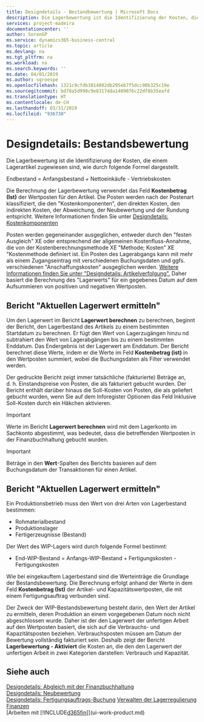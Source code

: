 ```yaml
---
title: Designdetails - Bestandbewertung | Microsoft Docs
description: Die Lagerbewertung ist die Identifizierung der Kosten, die einem Lagerartikel zugewiesen sind, wie durch folgende Formel dargestellt.
services: project-madeira
documentationcenter: ''
author: SorenGP
ms.service: dynamics365-business-central
ms.topic: article
ms.devlang: na
ms.tgt_pltfrm: na
ms.workload: na
ms.search.keywords: ''
ms.date: 04/01/2019
ms.author: sgroespe
ms.openlocfilehash: 1321c9cfdb3814802db295eb7f5dcc90b325c19e
ms.sourcegitcommit: bd78a5d990c9e83174da1409076c22df8b35eafd
ms.translationtype: HT
ms.contentlocale: de-CH
ms.lasthandoff: 03/31/2019
ms.locfileid: "936730"
---
```

# <a name="design-details-inventory-valuation"></a>Designdetails: Bestandsbewertung
Die Lagerbewertung ist die Identifizierung der Kosten, die einem Lagerartikel zugewiesen sind, wie durch folgende Formel dargestellt.  

Endbestand = Anfangsbestand + Nettoeinkäufe - Vertriebskosten  

Die Berechnung der Lagerbewertung verwendet das Feld **Kostenbetrag (Ist)** der Wertposten für den Artikel. Die Posten werden nach der Postenart klassifiziert, die den "Kostenkomponenten", den direkten Kosten, den indirekten Kosten, der Abweichung, der Neubewertung und der Rundung entspricht. Weitere Informationen finden Sie unter [Designdetails: Kostenkomponenten](design-details-cost-components.md)  

Posten werden gegeneinander ausgeglichen, entweder durch den "festen Ausgleich" XE oder entsprechend der allgemeinen Kostenfluss-Annahme, die von der Kostenberechnungsmethode XE "Methode; Kosten" XE "Kostenmethode definiert ist. Ein Posten des Lagerabgangs kann mit mehr als einem Zugangseintrag mit verschiedenen Buchungsdaten und ggfs. verschiedenen "Anschaffungskosten" ausgeglichen werden. [Weitere Informationen finden Sie unter "Designdetails: Artikelverfolgung".](design-details-item-application.md) Daher basiert die Berechnung des "Lagerwerts" für ein gegebenes Datum auf dem Aufsummieren von positiven und negativen Wertposten.  

## <a name="inventory-valuation-report"></a>Bericht "Aktuellen Lagerwert ermitteln"  
Um den Lagerwert im Bericht **Lagerwert berechnen** zu berechnen, beginnt der Bericht, den Lagerbestand des Artikels zu einem bestimmten Startdatum zu berechnen. Er fügt den Wert von Lagerzugängen hinzu nd subtrahiert den Wert von Lagerabgängen bis zu einem bestimmten Enddatum. Das Endergebnis ist der Lagerwert am Enddatum. Der Bericht berechnet diese Werte, indem er die Werte im Feld **Kostenbetrag (ist)** in den Wertposten summiert, wobei die Buchungsdaten als Filter verwendet werden.  

Der gedruckte Bericht zeigt immer tatsächliche (fakturierte) Beträge an, d. h. Einstandspreise von Posten, die als fakturiert gebucht wurden. Der Bericht enthält darüber hinaus die Soll-Kosten von Posten, die als geliefert gebucht wurden, wenn Sie auf dem Inforegister Optionen das Feld Inklusive Soll-Kosten durch ein Häkchen aktivieren.  

> [!IMPORTANT]  
>  Werte im Bericht **Lagerwert berechnen** wird mit dem Lagerkonto im Sachkonto abgestimmt, was bedeutet, dass die betreffenden Wertposten in der Finanzbuchhaltung gebucht wurden.  

> [!IMPORTANT]  
>  Beträge in den **Wert**-Spalten des Berichts basieren auf dem Buchungsdatum der Transaktionen für einen Artikel.  

## <a name="inventory-valuation---wip-report"></a>Bericht "Aktuellen Lagerwert ermitteln"  
Ein Produktionsbetrieb muss den Wert von drei Arten von Lagerbestand bestimmen:  

* Rohmaterialbestand  
* Produktionslager  
* Fertigerzeugnisse (Bestand)  

Der Wert des WIP-Lagers wird durch folgende Formel bestimmt:  

* End-WIP-Bestand = Anfangs-WIP-Bestand + Fertigungskosten - Fertigungskosten  

Wie bei eingekauftem Lagerbestand sind die Werteinträge die Grundlage der Bestandsbewertung. Die Berechnung erfolgt anhand der Werte in dem Feld **Kostenbetrag (Ist)** der Artikel- und Kapazitätswertposten, die mit einem Fertigungsauftrag verbunden sind.  

Der Zweck der WIP-Bestandsbewertung besteht darin, den Wert der Artikel zu ermitteln, deren Produktion an einem vorgegebenen Datum noch nicht abgeschlossen wurde. Daher ist der den Lagerwert der unfertigen Arbeit auf den Wertposten basiert, die sich auf die Verbrauchs- und Kapazitätsposten beziehen. Verbrauchsposten müssen am Datum der Bewertung vollständig fakturiert sein. Deshalb zeigt der Bericht **Lagerbewertung - Aktiviert** die Kosten an, die den den Lagerwert der unfertigen Arbeit in zwei Kategorien darstellen: Verbrauch und Kapazität.  

## <a name="see-also"></a>Siehe auch  
[Designdetails: Abgleich mit der Finanzbuchhaltung](design-details-reconciliation-with-the-general-ledger.md)   
[Designdetails: Neubewertung](design-details-revaluation.md)   
[Designdetails: Fertigungsauftrags-Buchung](design-details-production-order-posting.md)
[Verwalten der Lagerregulierung](finance-manage-inventory-costs.md)  
[Finanzen](finance.md)  
[Arbeiten mit [!INCLUDE[d365fin](includes/d365fin_md.md)]](ui-work-product.md)
